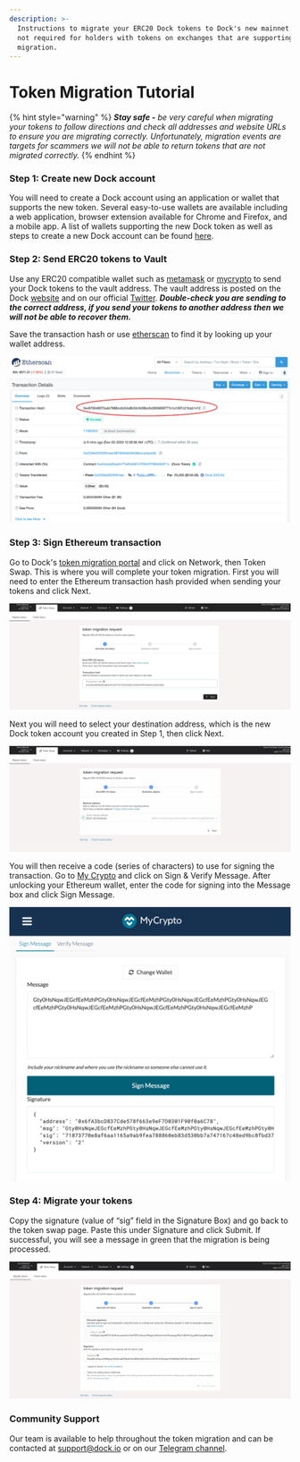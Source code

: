 ```yaml
---
description: >-
  Instructions to migrate your ERC20 Dock tokens to Dock's new mainnet. This is
  not required for holders with tokens on exchanges that are supporting the
  migration.
---
```


# Token Migration Tutorial

{% hint style="warning" %}
_**Stay safe -** be very careful when migrating your tokens to follow directions and check all addresses and website URLs to ensure you are migrating correctly.  Unfortunately, migration events are targets for scammers we will not be able to return tokens that are not migrated correctly._
{% endhint %}

### Step 1: Create new Dock account

You will need to create a Dock account using an application or wallet that supports the new token. Several easy-to-use wallets are available including a web application, browser extension available for Chrome and Firefox, and a mobile app. A list of wallets supporting the new Dock token as well as steps to create a new Dock account can be found [here](https://docs.dock.io/token-migration/migration-tutorial/wallets-and-account-creation).

### Step 2: Send ERC20 tokens to Vault

Use any ERC20 compatible wallet such as [metamask](https://metamask.io/) or [mycrypto](http://mycrypto.com/) to send your Dock tokens to the vault address. The vault address is posted on the Dock [website](https://www.dock.io/token-migration) and on our official [Twitter](https://twitter.com/docknetwork). _**Double-check you are sending to the correct address, if you send your tokens to another address then we will not be able to recover them.**_

Save the transaction hash or use [etherscan](https://etherscan.io/) to find it by looking up your wallet address.

![](../../.gitbook/assets/4%20%281%29.png)

### Step 3: Sign Ethereum transaction

Go to Dock's [token migration portal](https://fe.dock.io/) and click on Network, then Token Swap. This is where you will complete your token migration. First you will need to enter the Ethereum transaction hash provided when sending your tokens and click Next.

![](../../.gitbook/assets/1%20%281%29.png)

Next you will need to select your destination address, which is the new Dock token account you created in Step 1, then click Next. 

![](../../.gitbook/assets/2%20%281%29.png)

You will then receive a code \(series of characters\) to use for signing the transaction. Go to [My Crypto](https://mycrypto.com/) and click on Sign & Verify Message. After unlocking your Ethereum wallet, enter the code for signing into the Message box and click Sign Message.

![](../../.gitbook/assets/5%20%281%29.png)

###  Step 4: Migrate your tokens

Copy the signature \(value of “sig” field in the Signature Box\) and go back to the token swap page. Paste this under Signature and click Submit. If successful, you will see a message in green that the migration is being processed.

![](../../.gitbook/assets/3.png)

### 

### Community Support

Our team is available to help throughout the token migration and can be contacted at [support@dock.io](mailto:support@dock.io) or on our [Telegram channel](https://t.me/dockio).

